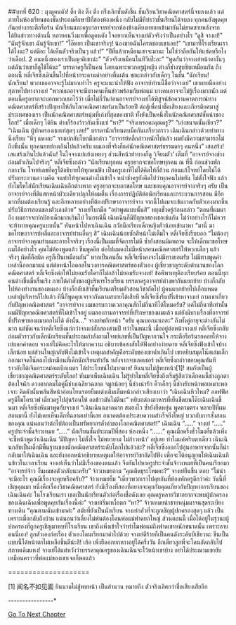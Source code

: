 ##บทที่ 620 : มุงดูคนดัง!
ติ๊ง ติง ติ๊ง ติ่ง
กริ่งเลิกชั้นดังขึ้น ชั้นเรียนวิชาคณิตศาสตร์นี้จบลงแล้ว
แต่ภายในห้องเรียนของชั้นประถมศึกษาปีที่สองห้องหนึ่ง กลับไม่มีทีท่าว่าชั้นเรียนได้จบลง ทุกคนยังพูดคุยกันอย่างกระตือรือร้น นักเรียนและครูบาอาจารย์จากห้องข้างเคียงทยอยเข้ามากันไม่ขาดสายหลังจากได้ยินข่าวทางด้านนี้ หลายคนวิ่งมาเพื่อดูคนดัง ใจอยากเห็นจางเย่ตัวจริงว่าเป็นอย่างไร
“ดูสิ จางเย่!”
“ฉันรู้จักเขา ฉันรู้จักเขา!”
“ไอ๊หยา เป็นเขาจริงๆ! น้องชายฉันโครตชอบเขาเลย!”
“เขามาที่โรงเรียนเราได้ไงนะ? แต่ดีอะ ได้เห็นตัวจริงเป็นๆ แล้ว!”
“ปีที่แล้วเหมือนเขาจะมานะ ไม่ใช่ว่าลือกันให้แซ่ดหรือไงว่าเด็กป. 2 คนหนึ่งของเราเป็นญาติเขาน่ะ”
“ตัวจริงเหมือนในทีวีเป๊ะอะ”
“พูดกันว่าจางเย่หน้าตางั้นๆ แต่ฉันว่าเขาก็ดูใช้ได้นะ”
บรรดาครูก็เป็นคน โดยเฉพาะพวกครูผู้หญิง ต่างก็ช่างซุบซิบเหมือนกัน
ถึงตอนนี้ หลี่เจียซิ่งเดินขึ้นไปที่หน้ากระดานดำอย่างตื่นเต้น ขณะกล่าวกับเด็กๆ ในชั้น “นักเรียน! นักเรียน! พวกเธออาจจะรู้ไม่มากเท่าไร ครูจะแนะนำให้ฟัง อาจารย์ท่านนี้ชื่อว่าจางเย่” เขาผายมืออย่างสุภาพไปทางจางเย่ “พวกเธออาจจะมีบางคนเห็นข่าวพร้อมกับพ่อแม่ บางคนอาจจะไม่รู้เรื่องมากนัก แต่ตอนนี้ครูอยากจะบอกพวกเธอไว้ว่า เมื่อไม่กี่วันก่อนอาจารย์จางเย่ได้พิสูจน์ข้อความคาดการณ์ทางคณิตศาสตร์ที่สร้างปัญหาให้กับโลกคณิตศาสตร์มาเป็นร้อยปี ต่อสู้เพื่อนำชื่อเสียงและเกียรติยศมาสู่ประเทศของเรา เป็นนักคณิตศาสตร์หนุ่มที่เก่งที่สุดของชาติ ทั้งยังเป็นหนึ่งในนักคณิตศาสต์ชั้นนำของโลก!”
เมื่อเด็กๆ ได้ยิน ต่างก็ร้องว้าวกันเซ็งแซ่
“หา?”
“จริงเหรอคะคุณครู?”
“เก่งขนาดนั้นเชียว?”
“เฉินเฉิน ผู้ปกครองเธอเท่สุดๆ เลย!”
บรรดานักเรียนตบมือกันเกรียวกราว
เฉินเฉินกล่าวด้วยท่าทางนิ่งเรียบ “หึๆ แหงละ”
จางเย่กลับโบกมือกล่าว “อาจารย์หลี่กล่าวหนักไปแล้ว ผมยังมีความสามารถไม่ถึงขั้นนั้น ทุกคนยกย่องเกินไปแล้วครับ ผมเองที่จริงก็แค่นักคณิตศาสตร์ธรรมดาๆ คนหนึ่ง” เสแสร้ง! เสแสร้งเกินไปแล้วฉัน! ในใจจางเย่แย้งเหยงๆ ส่วนสีหน้าท่าทางก็ดู ‘เจียมตัว’ เต็มที่
“อาจารย์จางช่างถ่อมตัวเกินไปจริงๆ” หลี่เจียซิ่งกล่าว “นักเรียนทุกคน ครูอยากจะขอโทษทุกคน ณ ที่นี้ ก่อนช่วงพักกลางวัน โจทย์เลขที่ครูได้อธิบายให้ทุกคนฟัง เป็นครูเองที่ไม่ได้คิดให้ถี่ถ้วน สอนแก้โจทย์โดยไม่ได้ปรับกระบวนความคิด จนทำให้ทุกคนต่างไม่เข้าใจ หนำซ้ำครูยังคิดไปว่าทุกคนไม่ขยัน ไม่ตั้งใจฟัง แล้วยังโมโหใส่นักเรียนเฉินเฉินอีกต่างหาก ครูอยากจะบอกขอโทษ และขอบคุณอาจารย์จางจริงๆ ครับ เป็นอาจารย์จางที่ตีแสกหน้าผัวะเดียวปลุกให้ผมตื่น เรื่องการปฏิบัติต่อนักเรียนและกระบวนการสอน มีอีกมากที่ผมต้องเรียนรู้ และอีกหลายอย่างที่ต้องปรึกษาอาจารย์จาง จากนี้ไปผมจะเข้มงวดกับตัวเองมากขึ้น ปรับวิธีการสอนของตัวเองด้วย”
จางเย่โบกมือ “อย่าพูดแบบนั้นสิ” หยุดชั่วครู่ก่อนกล่าว “ตอนที่ผมมาถึง ผมอาจจะปกป้องเด็กมากเกินไป ในกรณีนี้ เฉินเฉินก็มีปัญหาของเธอเช่นกัน ไม่ว่าอย่างไรก็ไม่ควรจะท้าทายคุณครูแบบนั้น” หันหน้าไปหาเฉินเฉิน กวักมือเรียกเด็กหญิงตัวน้อยเข้ามาหา “มานี่ มาขอโทษอาจารย์หลี่และอาจารย์ท่านอื่นๆ สิ”
เฉินเฉินน้อยชักสีหน้าไม่เต็มใจ
หลี่เจียซิ่งรีบบอก “ไม่ต้องๆ อาจารย์จางคุณทำผมละอายใจจริงๆ เรื่องนี้เป็นผมที่จัดการไม่ดี ซ้ำยังสอนผิดพลาด จะให้เด็กมาขอโทษผมได้อย่างไร คุณไม่ต้องพูดแล้ว ขืนพูดอีก ต่อไปผมคงไม่มีหน้าสอนคณิตศาสตร์ให้พวกเด็กๆ แล้วจริงๆ ผิดก็คือผิด ครูก็เป็นเหมือนกัน” หากเป็นคนอื่น หลี่เจียซิ่งคงจะไม่มีทางยอมรับ ไม่มีทางพูดคำเหล่านี้ออกมาแน่ แต่ต่อหน้าไอดอลในวงการคณิตศาสตร์ของตัวเอง ผู้เชี่ยวชาญระดับตำนานของโลกคณิตศาสตร์ หลี่เจียซิ่งต่อให้ไม่ยอมรับใครก็ไม่กล้าไม่ยอมรับจางเย่!
ข้อพิพาทยุติลงเรียบร้อย
ตอนนี้ทุกคนต่างชื่นมื่นรื่นเริง
ภายใต้คำสั่งของผู้บริหารโรงเรียน บรรดาครูอาจารย์ต่างพากันแยกย้าย บ้างก็กลับไปห้องทำงานของตนเอง บ้างก็กลับเข้าชั้นเรียนเตรียมตัวสอนวิชาถัดไป
ผู้คนแยกย้ายไปเกือบหมด เหล่าผู้บริหารก็ไปแล้ว ทีนี้ก็พูดคุยเจรจากันตามสบายได้เสียที
หลี่เจียซิ่งรีบปรี่เข้าหาจางเย่ ถามเขาเกี่ยวกับปัญหาคณิตศาสตร์ “อาจารย์จาง ผมขอรบกวนเวลาคุณสักไม่กี่นาทีได้ไหมครับ? แค่ไม่กี่นาทีเท่านั้น ผมมีปัญหาคณิตศาสตร์ที่ไม่เข้าใจอยู่ ผมลองถามอาจารย์ที่ปรึกษาของผมแล้ว แต่ยังมีบางเรื่องที่อาจารย์ที่ปรึกษาของผมบอกไม่ได้ ดังนั้น…”
จางเย่พยักหน้า “ครับ คุณบอกมาเถอะ”
ถึงทั้งคู่อายุจะต่างกันไม่มาก แต่ชัดเจนว่าหลี่เจียซิ่งแก่กว่าจางเย่สักสองสามปี ทว่าในขณะนี้ เมื่ออยู่ต่อหน้าจางเย่ หลี่เจียซิ่งกลับถ่อมตัวราวกับเด็กนักเรียนชั้นประถมกำลังถามโจทย์เลขที่เป็นปัญหากวนใจ กระตือรือร้นรอคอยให้จางเย่บอกคำตอบ จางเย่ไม่คิดอะไรให้มากความ อธิบายข้อสงสัยให้ฟังอย่างง่ายดาย หลี่เจียซิ่งฟังเข้าใจบ้างเล็กน้อย แต่ส่วนใหญ่กลับฟังไม่เข้าใจ เหตุผลสำคัญคือระดับของเขาต่ำเกินไป เขาหยิบสมุดโน๊ตเล่มเล็กออกมาจดโน๊ตลงไปเหมือนที่เด็กนักเรียนทำกัน หลังจากจบเลคเชอร์ หลี่เจียซิ่งกล่าวขอบคุณทันที ราวกับได้เจิมกระหม่อมเบิกเนตร ได้ประโยชน์ไปมากมาย!
ยินนามไม่สู้พบหน้า[1]!
สมกับเป็นผู้เชี่ยวชาญคณิตศาสตร์ระดับโลก!
หันมาเห็นเฉินเฉิน ไม่รู้ทำไมหลี่เจียซิ่งถึงเริ่มรู้สึกว่าเด็กคนนี้ช่างถูกตาต้องใจนัก ดวงตากลมโตคู่นี้ช่างเฉลียวฉลาด จมูกน้อยๆ นี้ช่างน่ารัก คิ้วเล็กๆ นี้ช่างรับหน้าพอเหมาะพอเจาะ คิดดังนั้นพลันสีหน้าอ่อนโยนรอยยิ้มแต่งเติมเต็มหน้ากล่าวเสียงเบาว่า “เฉินเฉินหิวไหม? ออฟฟิศครูมีไมโครเวฟ เดี๋ยวครูไปอุ่นร้อนให้ อดข้าวมันไม่ดีนะ” หยิบกล่องอาหารที่เย็นชืดบนโต๊ะเฉินเฉินขึ้นมา หลี่เจียซิ่งหันมาพูดกับจางเย่ “เฉินเฉินฉลาดมาก สมองไว ซ้ำยังยืดหยุ่น พูดตามตรง หลายปีที่ผมสอนมานี้ ยังไม่เคยเห็นเด็กที่ฉลาดเท่านี้เลย อนาคตต้องประสบความสำเร็จยิ่งใหญ่ บวกกับการสั่งสอนของคุณ แน่นอนว่าต่อไปต้องเป็นทรัพยากรล้ำค่าของโลกคณิตศาสตร์!”
เฉินเฉิน “.....”
จางเย่ “.....”
ครูประจำชั้นจ้าวเหมย “.....”
นักเรียนชั้นประถมปีที่สอง ห้องหนึ่ง “……”
คุณเมื่อครึ่งชั่วโมงที่แล้วเพิ่งจะชี้หน้าพูดว่าเฉินเฉิน ‘มีปัญหา ไม่ตั้งใจ ไม่พยายาม ไม่ก้าวหน้า’ อยู่เลย ทำไมแค่พริบตาเดียว เฉินเฉินกลับเป็นเด็กมีพื้นฐานของนักคณิตศาสตร์ระดับโลกไปแล้วล่ะ?
หลี่เจียซิ่งออกไปอุ่นอาหารจากนั้นก็นำกลับมาให้เฉินเฉิน และยังออกหน้าอธิบายเหตุผลให้อาจารย์วิชาถัดไปฟัง เพื่อจะได้อนุญาตให้เฉินเฉินกินข้าวในเวลาเรียน
จางเย่เห็นว่าไม่มีเรื่องของตนแล้ว จึงหันไปหาครูประจำชั้นจ้าวเหมยที่เป็นคนเรียกมา “อาจารย์จ้าว งั้นผมขอตัวกลับนะครับ”
จ้าวเหมยถาม “คุณติดธุระไหมคะ?”
จางเย่ยืนขึ้น ตอบ “ไม่น่าจะมีอะไร คุณมีเรื่องจะคุยหรือครับ?”
จ้าวเหมยยิ้ม “เดี๋ยวพวกเราไปคุยกันที่ห้องพักครูดีกว่าค่ะ วันนี้ที่เชิญคุณมา หนึ่งคือเรื่องวิชาคณิตศาสตร์ ยังมีเรื่องที่สองที่อยากจะคุยกับคุณเกี่ยวกับปัญหาการเรียนของเฉินเฉินค่ะ ในโรงเรียนเรา เธอเป็นนักเรียนตัวก่อเรื่องชื่อดังเลย คุณครูหลายวิชาอยากจะพบผู้ปกครองของเฉินเฉินเพื่อพูดคุยกันเรื่องนี้ค่ะ”
จางเย่เริ่มเหงื่อตก “หา?”
จ้าวเหมยนำชายหนุ่มมาจนสุดระเบียงทางเดิน “คุณตามฉันเข้ามาค่ะ”
สมัยที่ยังเป็นนักเรียน จางเย่กลัวที่จะถูกเชิญผู้ปกครองสุดๆ แล้ว เป็นเพราะเมื่อกลับถึงบ้าน แน่นอนว่าเลี่ยงไม่พ้นต้องโดนพ่อแม่ฟาดยกใหญ่ ส่วนตอนนี้ เมื่อได้อยู่ในฐานะผู้ปกครองที่ถูกครูเชิญมาพบที่โรงเรียน เขาถึงเพิ่งเข้าใจว่าทำไมพ่อแม่ถึงฟาดเขาหนักขนาดนั้น เพราะอายคนนี่เอง! ลูกตัวเองก่อเรื่อง ตัวเองโดนเรียกมาด่าไปด้วย จางเย่ดีร้ายก็เป็นคนดังระดับบีเชียวนะ ขืนเป็นแบบนี้ได้หน้าตาไม่เหลือชิ้นดีน่ะสิ!
เฮ้อ เพิ่งยืดอกยกหางอยู่ได้ครึ่งวัน อีกเดี๋ยวลูกพี่จะโดนอัดกลับไปสภาพเดิมแหง!
จางเย่ได้แต่หวังว่าบรรดาคุณครูของเฉินเฉินจะไว้หน้าเขาบ้าง
อย่าได้ประณามเขายับเหมือนคราวที่พ่อแม่ของเขาเจอก็พอแล้ว


====================


[1] 闻名不如见面 ยินนามไม่สู้พบหน้า เป็นสำนวน หมายถึง ตัวจริงเลิศกว่าชื่อเสียงเสียอีก


*-*-*-*-*-*-*-*-*-*-*-*-*-*-*-*-*






[Go To Next Chapter]( ./21.md)